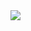 <img src="https://github-readme-stats.vercel.app/api/top-langs/?username=gayatri-p&count_private=true&theme=radical&layout=compact&hide=html,css&langs_count=10" align="center"/>
